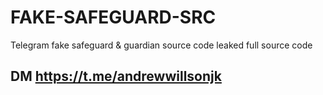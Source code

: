 # FAKE-SAFEGUARD-SRC
Telegram fake safeguard &amp; guardian source code leaked full source code
## DM https://t.me/andrewwillsonjk
